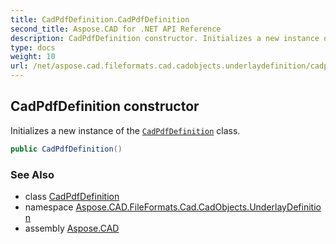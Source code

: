 ```yaml
---
title: CadPdfDefinition.CadPdfDefinition
second_title: Aspose.CAD for .NET API Reference
description: CadPdfDefinition constructor. Initializes a new instance of the CadPdfDefinition class
type: docs
weight: 10
url: /net/aspose.cad.fileformats.cad.cadobjects.underlaydefinition/cadpdfdefinition/cadpdfdefinition/
---
```

## CadPdfDefinition constructor

Initializes a new instance of the [`CadPdfDefinition`](../) class.

```csharp
public CadPdfDefinition()
```

### See Also

* class [CadPdfDefinition](../)
* namespace [Aspose.CAD.FileFormats.Cad.CadObjects.UnderlayDefinition](../../cadpdfdefinition/)
* assembly [Aspose.CAD](../../../)



